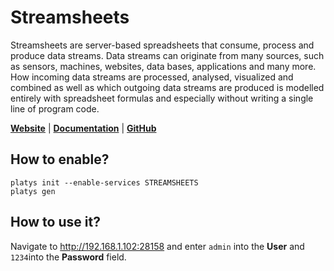 # Streamsheets

Streamsheets are server-based spreadsheets that consume, process and produce data streams. Data streams can originate from many sources, such as sensors, machines, websites, data bases, applications and many more. How incoming data streams are processed, analysed, visualized and combined as well as which outgoing data streams are produced is modelled entirely with spreadsheet formulas and especially without writing a single line of program code.

**[Website](https://cedalo.com/products/streamsheets/)** | **[Documentation](https://docs.cedalo.com/streamsheets/2.5/installation/)** | **[GitHub](https://github.com/eclipse/streamsheets)**

## How to enable?

```
platys init --enable-services STREAMSHEETS
platys gen
```

## How to use it?

Navigate to <http://192.168.1.102:28158> and enter `admin` into the **User** and `1234`into the **Password** field.